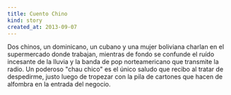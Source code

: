 ```yaml
---
title: Cuento Chino
kind: story
created_at: 2013-09-07
---
```

Dos chinos, un dominicano, un cubano y una mujer boliviana charlan en el
supermercado donde trabajan, mientras de fondo se confunde el ruído incesante de
la lluvia y la banda de pop norteamericano que transmite la radio. Un poderoso
"chau chico" es el único saludo que recibo al tratar de despedirme, justo luego
de tropezar con la pila de cartones que hacen de alfombra en la entrada del
negocio.
